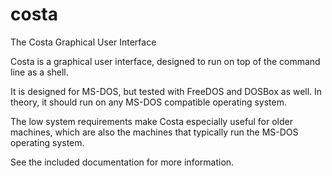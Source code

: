 # costa
The Costa Graphical User Interface

Costa is a graphical user interface, designed to run on top of the command line
as a shell.

It is designed for MS-DOS, but tested with FreeDOS and DOSBox as well. In theory,
it should run on any MS-DOS compatible operating system.

The low system requirements make Costa especially useful for older machines,
which are also the machines that typically run the MS-DOS operating system.

See the included documentation for more information.
